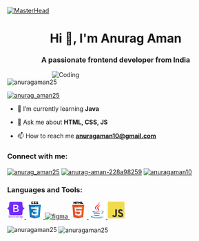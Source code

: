 [![MasterHead](https://user-images.githubusercontent.com/90236635/232446433-d5540fa2-fe28-4bb8-b929-cdb51fe61336.gif)](https://anuragaman25.io)
<h1 align="center">Hi 👋, I'm Anurag Aman</h1>
<h3 align="center">A passionate frontend developer from India</h3>
<img align="right" alt="Coding" width="400" src="https://cdn.dribbble.com/users/1162077/screenshots/3848914/programmer.gif">

<p align="left"> <img src="https://komarev.com/ghpvc/?username=anuragaman25&label=Profile%20views&color=0e75b6&style=flat" alt="anuragaman25" /> </p>

<p align="left"> <a href="https://twitter.com/anurag_aman25" target="blank"><img src="https://img.shields.io/twitter/follow/anurag_aman25?logo=twitter&style=for-the-badge" alt="anurag_aman25" /></a> </p>

- 🌱 I’m currently learning **Java**

- 💬 Ask me about **HTML, CSS, JS**

- 📫 How to reach me **anuragaman10@gmail.com**

<h3 align="left">Connect with me:</h3>
<p align="left">
<a href="https://twitter.com/anurag_aman25" target="blank"><img align="center" src="https://raw.githubusercontent.com/rahuldkjain/github-profile-readme-generator/master/src/images/icons/Social/twitter.svg" alt="anurag_aman25" height="30" width="40" /></a>
<a href="https://linkedin.com/in/anurag-aman-228a98259" target="blank"><img align="center" src="https://raw.githubusercontent.com/rahuldkjain/github-profile-readme-generator/master/src/images/icons/Social/linked-in-alt.svg" alt="anurag-aman-228a98259" height="30" width="40" /></a>
<a href="https://www.hackerrank.com/anuragaman10" target="blank"><img align="center" src="https://raw.githubusercontent.com/rahuldkjain/github-profile-readme-generator/master/src/images/icons/Social/hackerrank.svg" alt="anuragaman10" height="30" width="40" /></a>
</p>

<h3 align="left">Languages and Tools:</h3>
<p align="left"> <a href="https://getbootstrap.com" target="_blank" rel="noreferrer"> <img src="https://raw.githubusercontent.com/devicons/devicon/master/icons/bootstrap/bootstrap-plain-wordmark.svg" alt="bootstrap" width="40" height="40"/> </a> <a href="https://www.w3schools.com/css/" target="_blank" rel="noreferrer"> <img src="https://raw.githubusercontent.com/devicons/devicon/master/icons/css3/css3-original-wordmark.svg" alt="css3" width="40" height="40"/> </a> <a href="https://www.figma.com/" target="_blank" rel="noreferrer"> <img src="https://www.vectorlogo.zone/logos/figma/figma-icon.svg" alt="figma" width="40" height="40"/> </a> <a href="https://www.w3.org/html/" target="_blank" rel="noreferrer"> <img src="https://raw.githubusercontent.com/devicons/devicon/master/icons/html5/html5-original-wordmark.svg" alt="html5" width="40" height="40"/> </a> <a href="https://www.java.com" target="_blank" rel="noreferrer"> <img src="https://raw.githubusercontent.com/devicons/devicon/master/icons/java/java-original.svg" alt="java" width="40" height="40"/> </a> <a href="https://developer.mozilla.org/en-US/docs/Web/JavaScript" target="_blank" rel="noreferrer"> <img src="https://raw.githubusercontent.com/devicons/devicon/master/icons/javascript/javascript-original.svg" alt="javascript" width="40" height="40"/> </a> </p>

<p><img align="left" src="https://github-readme-stats.vercel.app/api/top-langs?username=anuragaman25&show_icons=true&locale=en&layout=compact" alt="anuragaman25" /></p>

<p>&nbsp;<img align="center" src="https://github-readme-stats.vercel.app/api?username=anuragaman25&show_icons=true&locale=en" alt="anuragaman25" /></p>


